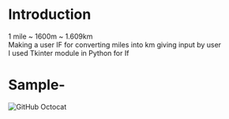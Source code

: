 # Introduction
1 mile ~ 1600m ~ 1.609km <br>
Making a user IF for converting miles into km giving input by user <br>
I used Tkinter module in Python for If<br>
# Sample- 
![GitHub Octocat]([https://github.githubassets.com/images/modules/logos_page/Octocat.png](https://github.com/devandrudra/Project-Miles_To_KM_Converter_Using_PythonTkinter/blob/devandrudra-patch-1/Screenshot_2025-08-14_13_54_35.png))
